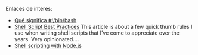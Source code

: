 

Enlaces de interés:
* [Qué significa #!/bin/bash](https://blog.desdelinux.net/bin-bash/?utm_source=dlvr.it&utm_medium=twitter)
* [Shell Script Best Practices](https://t.co/f7zQenF46m?s=35) This article is about a few quick thumb rules I use when writing shell scripts that I’ve come to appreciate over the years. Very opinionated....
* [Shell scripting with Node.js](https://exploringjs.com/nodejs-shell-scripting/toc.html)
